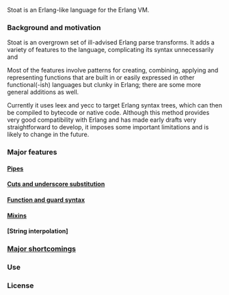 
Stoat is an Erlang-like language for the Erlang VM.

### Background and motivation

Stoat is an overgrown set of ill-advised Erlang parse transforms. It adds a variety of features to the language, complicating its syntax unnecessarily and

Most of the features involve patterns for creating, combining, applying and representing functions that are built in or easily expressed in other functional(-ish) languages but clunky in Erlang; there are some more general additions as well.

Currently it uses leex and yecc to target Erlang syntax trees, which can then be compiled to bytecode or native code. Although this method provides very good compatibility with Erlang and has made early drafts very straightforward to develop, it imposes some important limitations and is likely to change in the future.

### Major features

#### [Pipes]()

#### [Cuts and underscore substitution]()

#### [Function and guard syntax]()

#### [Mixins]()

#### [String interpolation]

### [Major shortcomings]()

### Use

### License